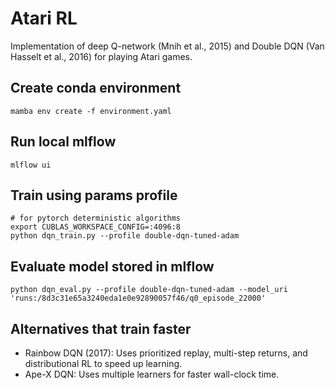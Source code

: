 # Atari RL
Implementation of deep Q-network (Mnih et al., 2015) and Double DQN (Van Hasselt et al., 2016)
for playing Atari games.

## Create conda environment
```shell
mamba env create -f environment.yaml
```

## Run local mlflow
```shell
mlflow ui
```

## Train using params profile
```shell
# for pytorch deterministic algorithms
export CUBLAS_WORKSPACE_CONFIG=:4096:8
python dqn_train.py --profile double-dqn-tuned-adam
```

## Evaluate model stored in mlflow
```shell
python dqn_eval.py --profile double-dqn-tuned-adam --model_uri 'runs:/8d3c31e65a3240eda1e0e92890057f46/q0_episode_22000'
```

## Alternatives that train faster
- Rainbow DQN (2017): Uses prioritized replay, multi-step returns,
  and distributional RL to speed up learning.
- Ape-X DQN: Uses multiple learners for faster wall-clock time.
